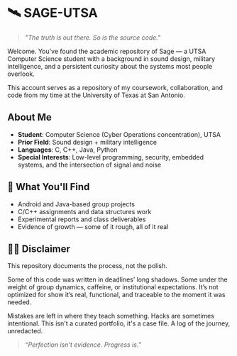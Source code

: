 # 🛰️ SAGE-UTSA

> *"The truth is out there. So is the source code."*

Welcome. You’ve found the academic repository of Sage — a UTSA Computer Science student with a background in sound design, military intelligence, and a persistent curiosity about the systems most people overlook.

This account serves as a repository of my coursework, collaboration, and code from my time at the University of Texas at San Antonio.

##  About Me

- **Student**: Computer Science (Cyber Operations concentration), UTSA
- **Prior Field**: Sound design + military intelligence
- **Languages**: C, C++, Java, Python
- **Special Interests**: Low-level programming, security, embedded systems, and the intersection of signal and noise

## 📂 What You'll Find

- Android and Java-based group projects
- C/C++ assignments and data structures work
- Experimental reports and class deliverables
- Evidence of growth — some of it rough, all of it real


## 🕵️‍♂️ Disclaimer

This repository documents the process, not the polish.

Some of this code was written in deadlines’ long shadows. Some under the weight of group dynamics, caffeine, or institutional expectations. It’s not optimized for show it’s real, functional, and traceable to the moment it was needed.

Mistakes are left in where they teach something. Hacks are sometimes intentional. This isn't a curated portfolio, it's a case file. A log of the journey, unredacted.

> *“Perfection isn’t evidence. Progress is.”*

